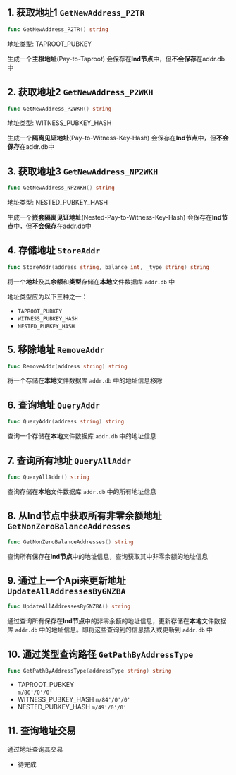 ## 1. 获取地址1 `GetNewAddress_P2TR`

```go
func GetNewAddress_P2TR() string
```

地址类型: TAPROOT_PUBKEY

生成一个**主根地址**(Pay-to-Taproot)
会保存在**lnd节点**中，但**不会保存**在addr.db中

## 2. 获取地址2 `GetNewAddress_P2WKH`

```go
func GetNewAddress_P2WKH() string
```

地址类型: WITNESS_PUBKEY_HASH

生成一个**隔离见证地址**(Pay-to-Witness-Key-Hash)
会保存在**lnd节点**中，但**不会保存**在addr.db中

## 3. 获取地址3 `GetNewAddress_NP2WKH`

```go
func GetNewAddress_NP2WKH() string
```

地址类型: NESTED_PUBKEY_HASH

生成一个**嵌套隔离见证地址**(Nested-Pay-to-Witness-Key-Hash)
会保存在**lnd节点**中，但**不会保存**在addr.db中

## 4. 存储地址 `StoreAddr`

```go
func StoreAddr(address string, balance int, _type string) string
```

将一个**地址**及其**余额**和**类型**存储在**本地**文件数据库 `addr.db` 中

地址类型应为以下三种之一：
- `TAPROOT_PUBKEY`
- `WITNESS_PUBKEY_HASH`
- `NESTED_PUBKEY_HASH`

## 5. 移除地址 `RemoveAddr`

```go
func RemoveAddr(address string) string
```

将一个存储在**本地**文件数据库 `addr.db` 中的地址信息移除

## 6. 查询地址 `QueryAddr`

```go
func QueryAddr(address string) string
```

查询一个存储在**本地**文件数据库 `addr.db` 中的地址信息

## 7. 查询所有地址 `QueryAllAddr`

```go
func QueryAllAddr() string
```

查询存储在**本地**文件数据库 `addr.db` 中的所有地址信息

## 8. 从lnd节点中获取所有非零余额地址 `GetNonZeroBalanceAddresses`

```go
func GetNonZeroBalanceAddresses() string
```

查询所有保存在**lnd节点**中的地址信息，查询获取其中非零余额的地址信息

## 9. 通过上一个Api来更新地址 `UpdateAllAddressesByGNZBA`

```go
func UpdateAllAddressesByGNZBA() string
```

通过查询所有保存在**lnd节点**中的非零余额的地址信息，更新存储在**本地**文件数据库 `addr.db` 中的地址信息。即将这些查询到的信息插入或更新到 `addr.db` 中

## 10. 通过类型查询路径 `GetPathByAddressType`

```go
func GetPathByAddressType(addressType string) string
```

- TAPROOT_PUBKEY     
`m/86'/0'/0'`
- WITNESS_PUBKEY_HASH
`m/84'/0'/0'`
- NESTED_PUBKEY_HASH 
`m/49'/0'/0'`

## 11. 查询地址交易

通过地址查询其交易

- 待完成


